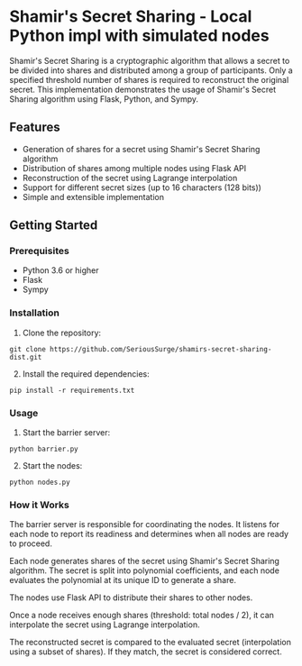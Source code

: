 # Shamir's Secret Sharing - Local Python impl with simulated nodes

Shamir's Secret Sharing is a cryptographic algorithm that allows a secret to be divided into shares and distributed among a group of participants. Only a specified threshold number of shares is required to reconstruct the original secret. This implementation demonstrates the usage of Shamir's Secret Sharing algorithm using Flask, Python, and Sympy.

## Features

- Generation of shares for a secret using Shamir's Secret Sharing algorithm
- Distribution of shares among multiple nodes using Flask API
- Reconstruction of the secret using Lagrange interpolation
- Support for different secret sizes (up to 16 characters (128 bits))
- Simple and extensible implementation

## Getting Started

### Prerequisites

- Python 3.6 or higher
- Flask
- Sympy

### Installation

1. Clone the repository:

```shell
git clone https://github.com/SeriousSurge/shamirs-secret-sharing-dist.git
```

2. Install the required dependencies:

```shell
pip install -r requirements.txt
```

### Usage

1. Start the barrier server:
```shell
python barrier.py
```
2. Start the nodes:
```shell
python nodes.py
```
### How it Works
The barrier server is responsible for coordinating the nodes. It listens for each node to report its readiness and determines when all nodes are ready to proceed.

Each node generates shares of the secret using Shamir's Secret Sharing algorithm. The secret is split into polynomial coefficients, and each node evaluates the polynomial at its unique ID to generate a share.

The nodes use Flask API to distribute their shares to other nodes.

Once a node receives enough shares (threshold: total nodes / 2), it can interpolate the secret using Lagrange interpolation.

The reconstructed secret is compared to the evaluated secret (interpolation using a subset of shares). If they match, the secret is considered correct.
